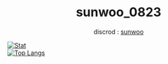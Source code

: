 <div align="center">

# sunwoo_0823

discrod : [sunwoo](http://discordapp.com/users/858173387775148073 
)
</div>

[![Stat](https://github-readme-stats.vercel.app/api?username=kimpure&show_icons=true&theme=dark)](https://github.com/kimpure/kimpure) <br>
[![Top Langs](https://github-readme-stats.vercel.app/api/top-langs/?username=kimpure&langs_count=6&layout=compact&theme=dark)](https://github.com/kimpure/kimpure)

<script>
  console.log('test')
</script>
